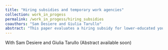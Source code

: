 ```yaml
---
title: "Hiring subsidies and temporary work agencies"
collection: work_in_progess
permalink: /work_in_progess/hiring_subsidies
coauthors: "Sam Desiere and Giulia Tarullo"
abstract: "This paper evaluates a hiring subsidy for lower-educated youth in Flanders, Belgium. In contrast to most studies, we do not find positive employment effects of the hiring subsidy on eligible job seekers. We offer a novel explanation for this null finding. We first document that roughly 40% of the subsidised jobs were temporary work agency jobs. We then show that these agencies did not respond to the policy and employed fewer eligible individuals after the reform. Our findings highlight the role of temporary work agencies in shaping the effectiveness of policies targeted at disadvantaged groups."
---
```

With Sam Desiere and Giulia Tarullo
(Abstract available soon)